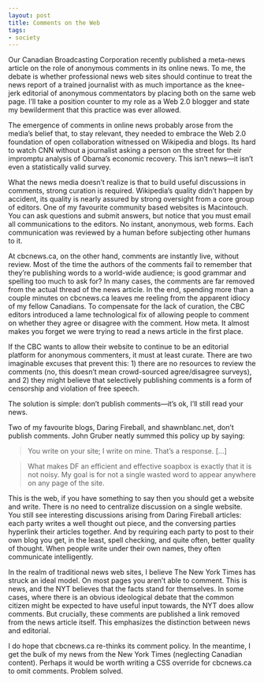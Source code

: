 ```yaml
---
layout: post
title: Comments on the Web
tags:
- society
---
```

Our Canadian Broadcasting Corporation recently published a meta-news article on the role of anonymous comments in its online news. To me, the debate is whether professional news web sites should continue to treat the news report of a trained journalist with as much importance as the knee-jerk editorial of anonymous commentators by placing both on the same web page. I’ll take a position counter to my role as a Web 2.0 blogger and state my bewilderment that this practice was ever allowed.

The emergence of comments in online news probably arose from the media’s belief that, to stay relevant, they needed to embrace the Web 2.0 foundation of open collaboration witnessed on Wikipedia and blogs. Its hard to watch CNN without a journalist asking a person on the street for their impromptu analysis of Obama’s economic recovery. This isn’t news—it isn’t even a statistically valid survey.

What the news media doesn’t realize is that to build useful discussions in comments, strong curation is required. Wikipedia’s quality didn’t happen by accident, its quality is nearly assured by strong oversight from a core group of editors. One of my favourite community based websites is Macintouch. You can ask questions and submit answers, but notice that you must email all communications to the editors. No instant, anonymous, web forms. Each communication was reviewed by a human before subjecting other humans to it.

At cbcnews.ca, on the other hand, comments are instantly live, without review. Most of the time the authors of the comments fail to remember that they’re publishing words to a world-wide audience; is good grammar and spelling too much to ask for? In many cases, the comments are far removed from the actual thread of the news article. In the end, spending more than a couple minutes on cbcnews.ca leaves me reeling from the apparent idiocy of my fellow Canadians. To compensate for the lack of curation, the CBC editors introduced a lame technological fix of allowing people to comment on whether they agree or disagree with the comment. How meta. It almost makes you forget we were trying to read a news article in the first place.

If the CBC wants to allow their website to continue to be an editorial platform for anonymous commenters, it must at least curate. There are two imaginable excuses that prevent this: 1) there are no resources to review the comments (no, this doesn’t mean crowd-sourced agree/disagree surveys), and 2) they might believe that selectively publishing comments is a form of censorship and violation of free speech.

The solution is simple: don’t publish comments—it’s ok, I’ll still read your news.

Two of my favourite blogs, Daring Fireball, and shawnblanc.net, don’t publish comments. John Gruber neatly summed this policy up by saying:


> You write on your site; I write on mine. That’s a response. […]
  
> What makes DF an efficient and effective soapbox is exactly that it is not noisy.
> My goal is for not a single wasted word to appear anywhere on any page of the site.

This is the web, if you have something to say then you should get a website and write. There is no need to centralize discussion on a single website.  You still see interesting discussions arising from Daring Fireball articles: each party writes a well thought out piece, and the conversing parties hyperlink their articles together. And by requiring each party to post to their own blog you get, in the least, spell checking, and quite often, better quality of thought. When people write under their own names, they often communicate intelligently.

In the realm of traditional news web sites, I believe The New York Times has struck an ideal model. On most pages you aren’t able to comment. This is news, and the NYT believes that the facts stand for themselves. In some cases, where there is an obvious ideological debate that the common citizen might be expected to have useful input towards, the NYT does allow comments. But crucially, these comments are published a link removed from the news article itself. This emphasizes the distinction between news and editorial.

I do hope that cbcnews.ca re-thinks its comment policy. In the meantime, I get the bulk of my news from the New York Times (neglecting Canadian content). Perhaps it would be worth writing a CSS override for cbcnews.ca to omit comments. Problem solved.
